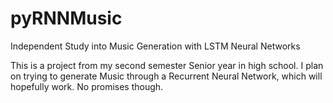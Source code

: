 # pyRNNMusic
Independent Study into Music Generation with LSTM Neural Networks

This is a project from my second semester Senior year in high school. I plan on trying to generate Music through a Recurrent Neural Network, which will hopefully work. No promises though.

